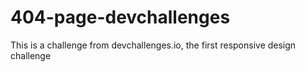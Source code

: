 # 404-page-devchallenges

This is a challenge from devchallenges.io, the first responsive design challenge
